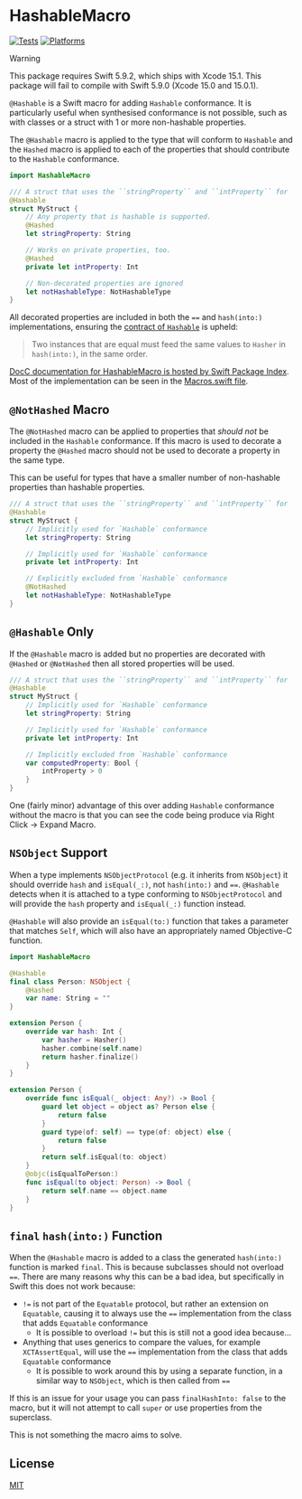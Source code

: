 # HashableMacro

[![Tests](https://github.com/JosephDuffy/HashableMacro/actions/workflows/tests.yml/badge.svg)](https://github.com/JosephDuffy/HashableMacro/actions/workflows/tests.yml)
[![Platforms](https://img.shields.io/endpoint?url=https%3A%2F%2Fswiftpackageindex.com%2Fapi%2Fpackages%2FJosephDuffy%2FHashableMacro%2Fbadge%3Ftype%3Dplatforms)](https://swiftpackageindex.com/JosephDuffy/HashableMacro)

> [!WARNING]
> This package requires Swift 5.9.2, which ships with Xcode 15.1. This package will fail to compile with Swift 5.9.0 (Xcode 15.0 and 15.0.1).

`@Hashable` is a Swift macro for adding `Hashable` conformance. It is particularly useful when synthesised conformance is not possible, such as with classes or a struct with 1 or more non-hashable properties.

The `@Hashable` macro is applied to the type that will conform to `Hashable` and the `Hashed` macro is applied to each of the properties that should contribute to the `Hashable` conformance.

```swift
import HashableMacro

/// A struct that uses the ``stringProperty`` and ``intProperty`` for `Hashable` conformance.
@Hashable
struct MyStruct {
    // Any property that is hashable is supported.
    @Hashed
    let stringProperty: String

    // Works on private properties, too.
    @Hashed
    private let intProperty: Int

    // Non-decorated properties are ignored
    let notHashableType: NotHashableType
}
```

All decorated properties are included in both the `==` and `hash(into:)` implementations, ensuring the [contract of `Hashable`](<https://developer.apple.com/documentation/swift/hashable#:~:text=Two%20instances%20that%20are%20equal%20must%20feed%20the%20same%20values%20to%20Hasher%20in%20hash(into%3A)%2C%20in%20the%20same%20order.>) is upheld:

> Two instances that are equal must feed the same values to `Hasher` in `hash(into:)`, in the same order.

[DocC documentation for HashableMacro is hosted by Swift Package Index](https://swiftpackageindex.com/JosephDuffy/HashableMacro/main/documentation/hashablemacro). Most of the implementation can be seen in the [Macros.swift file](./Sources/HashableMacro/Macros.swift).

## `@NotHashed` Macro

The `@NotHashed` macro can be applied to properties that _should not_ be included in the `Hashable` conformance. If this macro is used to decorate a property the `@Hashed` macro should not be used to decorate a property in the same type.

This can be useful for types that have a smaller number of non-hashable properties than hashable properties.

```swift
/// A struct that uses the ``stringProperty`` and ``intProperty`` for `Hashable` conformance.
@Hashable
struct MyStruct {
    // Implicitly used for `Hashable` conformance
    let stringProperty: String

    // Implicitly used for `Hashable` conformance
    private let intProperty: Int

    // Explicitly excluded from `Hashable` conformance
    @NotHashed
    let notHashableType: NotHashableType
}
```

## `@Hashable` Only

If the `@Hashable` macro is added but no properties are decorated with `@Hashed` or `@NotHashed` then all stored properties will be used.

```swift
/// A struct that uses the ``stringProperty`` and ``intProperty`` for `Hashable` conformance.
@Hashable
struct MyStruct {
    // Implicitly used for `Hashable` conformance
    let stringProperty: String

    // Implicitly used for `Hashable` conformance
    private let intProperty: Int

    // Implicitly excluded from `Hashable` conformance
    var computedProperty: Bool {
        intProperty > 0
    }
}
```

One (fairly minor) advantage of this over adding `Hashable` conformance without the macro is that you can see the code being produce via Right Click → Expand Macro.

## `NSObject` Support

When a type implements `NSObjectProtocol` (e.g. it inherits from `NSObject`) it should override `hash` and `isEqual(_:)`, not `hash(into:)` and `==`. `@Hashable` detects when it is attached to a type conforming to `NSObjectProtocol` and will provide the `hash` property and `isEqual(_:)` function instead.

`@Hashable` will also provide an `isEqual(to:)` function that takes a parameter that matches `Self`, which will also have an appropriately named Objective-C function.

```swift
import HashableMacro

@Hashable
final class Person: NSObject {
    @Hashed
    var name: String = ""
}

extension Person {
    override var hash: Int {
        var hasher = Hasher()
        hasher.combine(self.name)
        return hasher.finalize()
    }
}

extension Person {
    override func isEqual(_ object: Any?) -> Bool {
        guard let object = object as? Person else {
            return false
        }
        guard type(of: self) == type(of: object) else {
            return false
        }
        return self.isEqual(to: object)
    }
    @objc(isEqualToPerson:)
    func isEqual(to object: Person) -> Bool {
        return self.name == object.name
    }
}
```

## `final` `hash(into:)` Function

When the `@Hashable` macro is added to a class the generated `hash(into:)` function is marked `final`. This is because subclasses should not overload `==`. There are many reasons why this can be a bad idea, but specifically in Swift this does not work because:

- `!=` is not part of the `Equatable` protocol, but rather an extension on `Equatable`, causing it to always use the `==` implementation from the class that adds `Equatable` conformance
  - It is possible to overload `!=` but this is still not a good idea because...
- Anything that uses generics to compare the values, for example `XCTAssertEqual`, will use the `==` implementation from the class that adds `Equatable` conformance
  - It is possible to work around this by using a separate function, in a similar way to `NSObject`, which is then called from `==`

If this is an issue for your usage you can pass `finalHashInto: false` to the macro, but it will not attempt to call `super` or use properties from the superclass.

This is not something the macro aims to solve.

## License

[MIT](./LICENSE)
